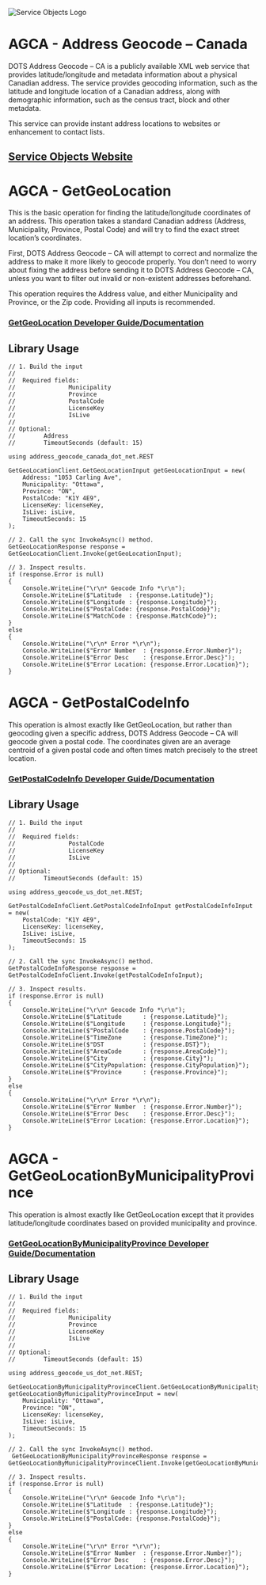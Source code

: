 ﻿![Service Objects Logo](https://www.serviceobjects.com/wp-content/uploads/2021/05/SO-Logo-with-TM.gif "Service Objects Logo")

# AGCA - Address Geocode – Canada 

DOTS Address Geocode – CA is a publicly available XML web service that provides latitude/longitude and metadata information about a physical Canadian address. The service provides geocoding information, such as the latitude and longitude location of a Canadian address, along with demographic information, such as the census tract, block and other metadata.

This service can provide instant address locations to websites or enhancement to contact lists.

## [Service Objects Website](https://serviceobjects.com)

# AGCA - GetGeoLocation

This is the basic operation for finding the latitude/longitude coordinates of an address. This operation takes a standard Canadian address (Address, Municipality, Province, Postal Code) and will try to find the exact street location’s coordinates. 

First, DOTS Address Geocode – CA will attempt to correct and normalize the address to make it more likely to geocode properly. You don’t need to worry about fixing the address before sending it to DOTS Address Geocode – CA, unless you want to filter out invalid or non-existent addresses beforehand.

This operation requires the Address value, and either Municipality and Province, or the Zip code. Providing all inputs is recommended.

### [GetGeoLocation Developer Guide/Documentation](https://www.serviceobjects.com/docs/dots-address-geocode-canada/agca-operations/agca-getgeolocation-recommended/)

## Library Usage

```
// 1. Build the input
//
//  Required fields:
//               Municipality 
//               Province
//               PostalCode
//               LicenseKey
//               IsLive
// 
// Optional:
//        Address
//        TimeoutSeconds (default: 15)

using address_geocode_canada_dot_net.REST 

GetGeoLocationClient.GetGeoLocationInput getGeoLocationInput = new(
    Address: "1053 Carling Ave",
    Municipality: "Ottawa",
    Province: "ON",
    PostalCode: "K1Y 4E9",
    LicenseKey: licenseKey,
    IsLive: isLive,
    TimeoutSeconds: 15
);

// 2. Call the sync InvokeAsync() method.
GetGeoLocationResponse response = GetGeoLocationClient.Invoke(getGeoLocationInput);

// 3. Inspect results.
if (response.Error is null)
{
    Console.WriteLine("\r\n* Geocode Info *\r\n");
    Console.WriteLine($"Latitude  : {response.Latitude}");
    Console.WriteLine($"Longitude : {response.Longitude}");
    Console.WriteLine($"PostalCode: {response.PostalCode}");
    Console.WriteLine($"MatchCode : {response.MatchCode}");
}
else
{
    Console.WriteLine("\r\n* Error *\r\n");
    Console.WriteLine($"Error Number  : {response.Error.Number}");
    Console.WriteLine($"Error Desc    : {response.Error.Desc}");
    Console.WriteLine($"Error Location: {response.Error.Location}");
}
```

# AGCA - GetPostalCodeInfo 

This operation is almost exactly like GetGeoLocation, but rather than geocoding given a specific address, DOTS Address Geocode – CA will geocode given a postal code. The coordinates given are an average centroid of a given postal code and often times match precisely to the street location.

### [GetPostalCodeInfo  Developer Guide/Documentation](https://www.serviceobjects.com/docs/dots-address-geocode-canada/agca-operations/agca-getpostalcodeinfo/)

## Library Usage

```
// 1. Build the input
//
//  Required fields:
//               PostalCode
//               LicenseKey
//               IsLive
// 
// Optional:
//        TimeoutSeconds (default: 15)

using address_geocode_us_dot_net.REST;

GetPostalCodeInfoClient.GetPostalCodeInfoInput getPostalCodeInfoInput = new(
    PostalCode: "K1Y 4E9",
    LicenseKey: licenseKey,
    IsLive: isLive,
    TimeoutSeconds: 15
);

// 2. Call the sync InvokeAsync() method.
GetPostalCodeInfoResponse response = GetPostalCodeInfoClient.Invoke(getPostalCodeInfoInput);

// 3. Inspect results.
if (response.Error is null)
{
    Console.WriteLine("\r\n* Geocode Info *\r\n");
    Console.WriteLine($"Latitude      : {response.Latitude}");
    Console.WriteLine($"Longitude     : {response.Longitude}");
    Console.WriteLine($"PostalCode    : {response.PostalCode}");
    Console.WriteLine($"TimeZone      : {response.TimeZone}");
    Console.WriteLine($"DST           : {response.DST}");
    Console.WriteLine($"AreaCode      : {response.AreaCode}");
    Console.WriteLine($"City          : {response.City}");
    Console.WriteLine($"CityPopulation: {response.CityPopulation}");
    Console.WriteLine($"Province      : {response.Province}");
}
else
{
    Console.WriteLine("\r\n* Error *\r\n");
    Console.WriteLine($"Error Number  : {response.Error.Number}");
    Console.WriteLine($"Error Desc    : {response.Error.Desc}");
    Console.WriteLine($"Error Location: {response.Error.Location}");
}
```

# AGCA - GetGeoLocationByMunicipalityProvince

This operation is almost exactly like GetGeoLocation except that it provides latitude/longitude coordinates based on provided municipality and province.

### [GetGeoLocationByMunicipalityProvince Developer Guide/Documentation](https://www.serviceobjects.com/docs/dots-address-geocode-canada/agca-operations/agca-getgeolocationbymunicipalityprovince/)

## Library Usage

```
// 1. Build the input
//
//  Required fields:
//               Municipality
//               Province
//               LicenseKey
//               IsLive
// 
// Optional:
//        TimeoutSeconds (default: 15)

using address_geocode_us_dot_net.REST;

GetGeoLocationByMunicipalityProvinceClient.GetGeoLocationByMunicipalityProvinceInput getGeoLocationByMunicipalityProvinceInput = new(
    Municipality: "Ottawa",
    Province: "ON",
    LicenseKey: licenseKey,
    IsLive: isLive,
    TimeoutSeconds: 15
);

// 2. Call the sync InvokeAsync() method.
 GetGeoLocationByMunicipalityProvinceResponse response = GetGeoLocationByMunicipalityProvinceClient.Invoke(getGeoLocationByMunicipalityProvinceInput);

// 3. Inspect results.
if (response.Error is null)
{
    Console.WriteLine("\r\n* Geocode Info *\r\n");
    Console.WriteLine($"Latitude  : {response.Latitude}");
    Console.WriteLine($"Longitude : {response.Longitude}");
    Console.WriteLine($"PostalCode: {response.PostalCode}");
}
else
{
    Console.WriteLine("\r\n* Error *\r\n");
    Console.WriteLine($"Error Number  : {response.Error.Number}");
    Console.WriteLine($"Error Desc    : {response.Error.Desc}");
    Console.WriteLine($"Error Location: {response.Error.Location}");
}
```
